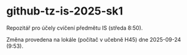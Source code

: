 # github-tz-is-2025-sk1
Repozitář pro účely cvičení předmětu IS (středa 8:50).

Změna provedena na lokále (počítač v učebně H45) dne 2025-09-24 (9:53).